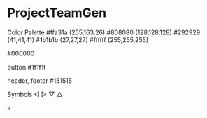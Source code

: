 # ProjectTeamGen



Color Palette
#ffa31a	(255,163,26)
#808080	(128,128,128)
#292929	(41,41,41)
#1b1b1b	(27,27,27)
#ffffff	(255,255,255)

#000000


button
#1f1f1f

header, footer
#151515

Symbols
 ◁ ▷ ▽ △

 a